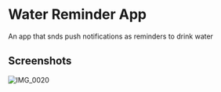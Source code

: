 # **Water Reminder App** 

An app that snds push notifications as reminders to drink water

## Screenshots
![IMG_0020](https://github.com/appsdiva/WaterReminder/assets/37325631/16cacbba-8869-4c17-86cd-9d494da52c6b)
